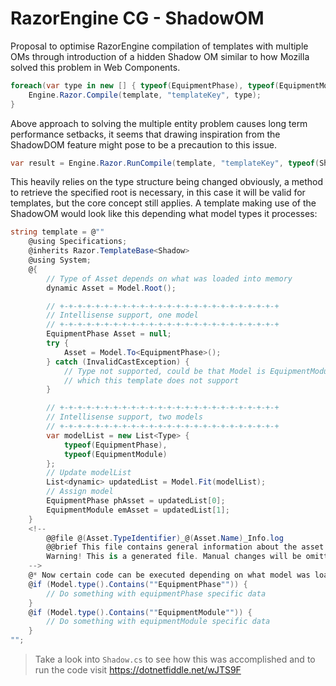 # RazorEngine CG - ShadowOM
Proposal to optimise RazorEngine compilation of templates with multiple OMs
through introduction of a hidden Shadow OM similar to how Mozilla solved this problem in Web Components.
```csharp
foreach(var type in new [] { typeof(EquipmentPhase), typeof(EquipmentModule) }) {
    Engine.Razor.Compile(template, "templateKey", type);
}
```
Above approach to solving the multiple entity problem causes long term performance setbacks,
it seems that drawing inspiration from the ShadowDOM feature might pose to be a precaution to this issue.
```csharp
var result = Engine.Razor.RunCompile(template, "templateKey", typeof(Shadow), equipmentPhaseOM);
```
This heavily relies on the type structure being changed obviously, a method to retrieve the specified root is necessary,
in this case it will be valid for templates, but the core concept still applies. A template making use of the ShadowOM
would look like this depending what model types it processes:
```csharp
string template = @""
    @using Specifications;
    @inherits Razor.TemplateBase<Shadow>
    @using System;
    @{
        // Type of Asset depends on what was loaded into memory
        dynamic Asset = Model.Root();

        // +-+-+-+-+-+-+-+-+-+-+-+-+-+-+-+-+-+-+-+-+-+-+-+-+
        // Intellisense support, one model
        // +-+-+-+-+-+-+-+-+-+-+-+-+-+-+-+-+-+-+-+-+-+-+-+-+
        EquipmentPhase Asset = null;
        try {
            Asset = Model.To<EquipmentPhase>();
        } catch (InvalidCastException) {
            // Type not supported, could be that Model is EquipmentModule
            // which this template does not support
        }

        // +-+-+-+-+-+-+-+-+-+-+-+-+-+-+-+-+-+-+-+-+-+-+-+-+
        // Intellisense support, two models
        // +-+-+-+-+-+-+-+-+-+-+-+-+-+-+-+-+-+-+-+-+-+-+-+-+
        var modelList = new List<Type> { 
            typeof(EquipmentPhase), 
            typeof(EquipmentModule)
        };
        // Update modelList
        List<dynamic> updatedList = Model.Fit(modelList);
        // Assign model
        EquipmentPhase phAsset = updatedList[0];
        EquipmentModule emAsset = updatedList[1];
    }
    <!--
        @@file @(Asset.TypeIdentifier)_@(Asset.Name)_Info.log
        @@brief This file contains general information about the asset.
        Warning! This is a generated file. Manual changes will be omitted.
    -->
    @* Now certain code can be executed depending on what model was loaded *@
    @if (Model.type().Contains(""EquipmentPhase"")) {
        // Do something with equipmentPhase specific data
    }
    @if (Model.type().Contains(""EquipmentModule"")) {
        // Do something with equipmentModule specific data
    }
"";
```
>Take a look into <code>Shadow.cs</code> to see how this was accomplished and to run the code visit https://dotnetfiddle.net/wJTS9F
